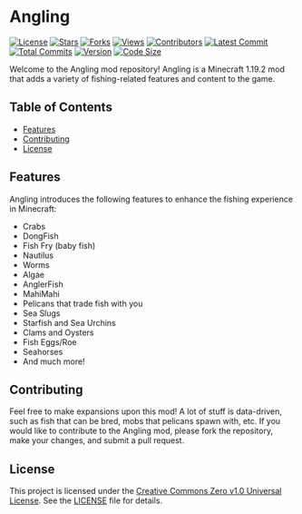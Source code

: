 # Angling

[![License](https://img.shields.io/github/license/8s2/Angling.svg?style=flat-square)](https://github.com/8s2/Angling/blob/master/LICENSE)
[![Stars](https://img.shields.io/github/stars/8s2/Angling.svg?style=flat-square)](https://github.com/8s2/Angling/stargazers)
[![Forks](https://img.shields.io/github/forks/8s2/Angling.svg?style=flat-square)](https://github.com/8s2/Angling/network/members)
[![Views](https://img.shields.io/github/watchers/8s2/Angling.svg?style=flat-square)](https://github.com/8s2/Angling/traffic)
[![Contributors](https://img.shields.io/github/contributors/8s2/Angling.svg?style=flat-square)](https://github.com/8s2/Angling/graphs/contributors)
[![Latest Commit](https://img.shields.io/github/last-commit/8s2/Angling.svg?style=flat-square)](https://github.com/8s2/Angling/commits)
[![Total Commits](https://img.shields.io/github/commit-activity/m/8s2/Angling.svg?style=flat-square)](https://github.com/8s2/Angling/commits)
[![Version](https://img.shields.io/github/release/8s2/Angling.svg?style=flat-square)](https://github.com/8s2/Angling/releases)
[![Code Size](https://img.shields.io/github/languages/code-size/8s2/Angling.svg?style=flat-square)](https://github.com/8s2/Angling)

Welcome to the Angling mod repository! Angling is a Minecraft 1.19.2 mod that adds a variety of fishing-related features and content to the game.

## Table of Contents

- [Features](#features)
- [Contributing](#contributing)
- [License](#license)

## Features

Angling introduces the following features to enhance the fishing experience in Minecraft:

- Crabs
- DongFish
- Fish Fry (baby fish)
- Nautilus
- Worms
- Algae
- AnglerFish
- MahiMahi
- Pelicans that trade fish with you
- Sea Slugs
- Starfish and Sea Urchins
- Clams and Oysters
- Fish Eggs/Roe
- Seahorses
- And much more!

## Contributing

Feel free to make expansions upon this mod! A lot of stuff is data-driven, such as fish that can be bred, mobs that pelicans spawn with, etc. If you would like to contribute to the Angling mod, please fork the repository, make your changes, and submit a pull request.

## License

This project is licensed under the [Creative Commons Zero v1.0 Universal License](LICENSE). See the [LICENSE](LICENSE) file for details.

